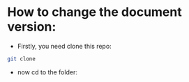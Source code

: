 # How to change the document version:
+ Firstly, you need clone this repo:
```bash
git clone
```
+ now cd to the folder:
```bash

```
